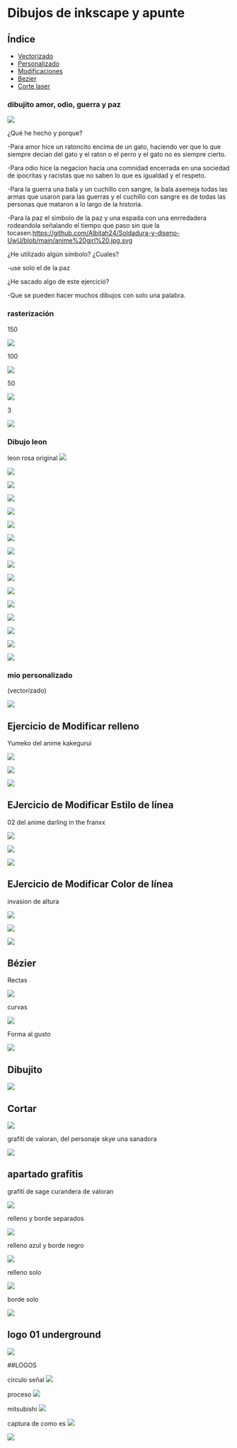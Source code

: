 # Dibujos de inkscape y apunte

## Índice 

- [Vectorizado](#dibujo-leon)
- [Personalizado](https://github.com/Albitah24/Soldadura-y-diseno-UwU/blob/main/inkscape.md#mio-personalizado)
- [Modificaciones](https://github.com/Albitah24/Soldadura-y-diseno-UwU/blob/main/inkscape.md#ejercicio-de-modificar-relleno)
- [Bezier](https://github.com/Albitah24/Soldadura-y-diseno-UwU/blob/main/inkscape.md#b%C3%A9zier)
- [Corte laser](https://github.com/Albitah24/Soldadura-y-diseno-UwU/blob/main/inkscape.md#cortar)

### dibujito amor, odio, guerra y paz

![](https://github.com/Albitah24/Soldadura-y-diseno-UwU/blob/main/Captura%20de%20pantalla%20de%202021-03-24%2010-53-41.png)


¿Qué he hecho y porque? 

-Para amor hice un ratoncito encima de un gato, haciendo ver que lo que siempre decian del gato y el raton o el perro y el gato no es siempre cierto.

-Para odio hice la negacion hacia una comnidad encerrada en una sociedad de ipocritas y racistas que no saben lo que es igualdad y el respeto.

-Para la guerra una bala y un cuchillo con sangre, la bala asemeja todas las armas que usaron para las guerras y el cuchillo con sangre es de todas las personas que mataron a lo largo de la historia.

-Para la paz el simbolo de la paz y una espada con una enrredadera rodeandola señalando el tiempo que paso sin que la tocasen.https://github.com/Albitah24/Soldadura-y-diseno-UwU/blob/main/anime%20girl%20.jpg.svg

¿He utilizado algún símbolo? ¿Cuales?

-use solo el de la paz

¿He sacado algo de este ejercició?

-Que se pueden hacer muchos dibujos con solo una palabra.


### rasterización

150

![](https://github.com/Albitah24/Soldadura-y-diseno-UwU/blob/main/dibujo150.svg.png)


100

![](https://github.com/Albitah24/Soldadura-y-diseno-UwU/blob/main/dibujo.svg)

50

![](https://github.com/Albitah24/Soldadura-y-diseno-UwU/blob/main/dibujo50.svg.png)

3

![](https://github.com/Albitah24/Soldadura-y-diseno-UwU/blob/main/dibujo.svg.png)


### Dibujo leon 

leon rosa original
![](https://github.com/Albitah24/Soldadura-y-diseno-UwU/blob/main/0468ba4c-65e8-436e-a267-f76147971ea0.jpg)

![](https://github.com/Albitah24/Soldadura-y-diseno-UwU/blob/main/leonxitu.jpg.svg)


![](https://github.com/Albitah24/Soldadura-y-diseno-UwU/blob/main/leonxitu2.jpg.svg)


![](https://github.com/Albitah24/Soldadura-y-diseno-UwU/blob/main/leonxitu3.jpg.svg)


![](https://github.com/Albitah24/Soldadura-y-diseno-UwU/blob/main/leonxitu4.jpg.svg)


![](https://github.com/Albitah24/Soldadura-y-diseno-UwU/blob/main/leonxitu5.jpg.svg)


![](https://github.com/Albitah24/Soldadura-y-diseno-UwU/blob/main/leonxitu6.jpg.svg)


![](https://github.com/Albitah24/Soldadura-y-diseno-UwU/blob/main/Captura%20de%20pantalla%20de%202021-03-25%2009-39-39.png)


![](https://github.com/Albitah24/Soldadura-y-diseno-UwU/blob/main/leon%20trazo%200.2.png)


![](https://github.com/Albitah24/Soldadura-y-diseno-UwU/blob/main/leon%20trazo%200.2.jpg.svg)


![](https://github.com/Albitah24/Soldadura-y-diseno-UwU/blob/main/leon%20trazo%200.1.png)


![](https://github.com/Albitah24/Soldadura-y-diseno-UwU/blob/main/leon%20trazo%200.1.svg)


![](https://github.com/Albitah24/Soldadura-y-diseno-UwU/blob/main/leon%20trazo%200.3..png)

![](https://github.com/Albitah24/Soldadura-y-diseno-UwU/blob/main/leon%20trazo%200.3.svg)


![](https://github.com/Albitah24/Soldadura-y-diseno-UwU/blob/main/leon%20trazo%200.4.png)

![](https://github.com/Albitah24/Soldadura-y-diseno-UwU/blob/main/leon%20trazo%200.4.svg)


### mio personalizado

(vectorizado)

![](https://github.com/Albitah24/Soldadura-y-diseno-UwU/blob/main/anime%20girl%20.jpg.svg)

## Ejercicio de Modificar relleno

Yumeko del anime kakegurui

![](https://github.com/Albitah24/Soldadura-y-diseno-UwU/blob/main/yumeko.jpg)

![](https://github.com/Albitah24/Soldadura-y-diseno-UwU/blob/main/yumeko%20relleno%20.jpg.svg)

![](https://github.com/Albitah24/Soldadura-y-diseno-UwU/blob/main/yumeko%20relleno0.2.png)

## EJercicio de Modificar Estilo de línea
02 del anime darling in the franxx

![](https://github.com/Albitah24/Soldadura-y-diseno-UwU/blob/main/02WAIFU.jpg)

![](https://github.com/Albitah24/Soldadura-y-diseno-UwU/blob/main/02WAIFU%20lineas%20modificas.jpg.svg)

![](https://github.com/Albitah24/Soldadura-y-diseno-UwU/blob/main/02WAIFU%20lineas%20.png)

## EJercicio de Modificar Color de línea
invasion de altura

![](https://www.ismorbo.com/wp-content/uploads/2020/11/highrise2.jpeg) 

![](https://github.com/Albitah24/Soldadura-y-diseno-UwU/blob/main/yandere%20UwU%20lineas.jpg.svg)

![](https://github.com/Albitah24/Soldadura-y-diseno-UwU/blob/main/yandere%20UwU%20lineas.png)

## Bézier
Rectas


![](https://github.com/Albitah24/Soldadura-y-diseno-UwU/blob/main/recta.svg)

curvas


![](https://github.com/Albitah24/Soldadura-y-diseno-UwU/blob/main/curbas.svg)

Forma al gusto


![](https://github.com/Albitah24/Soldadura-y-diseno-UwU/blob/main/forma%20rara.svg)



## Dibujito

![](https://github.com/Albitah24/Soldadura-y-diseno-UwU/blob/main/dibujito%20.svg)

## Cortar

![](https://github.com/Albitah24/Soldadura-y-diseno-UwU/blob/main/skye%20valorante%20UwU.png)

grafiti de valoran, del personaje skye una sanadora 

![](https://github.com/Albitah24/Soldadura-y-diseno-UwU/blob/main/corte%20laser%20svg.png.svg)


## apartado grafitis

grafiti de sage curandera de valoran

![](https://github.com/Albitah24/Soldadura-y-diseno-UwU/blob/main/1c84ece575f42c264812cce86da56c08.png)

relleno y borde separados

![](https://github.com/Albitah24/Soldadura-y-diseno-UwU/blob/main/sage%20grafiti.jpg.svg)

relleno azul y borde negro

![](https://github.com/Albitah24/Soldadura-y-diseno-UwU/blob/main/sage%20grafiti0.1.png.svg)

relleno solo

![](https://github.com/Albitah24/Soldadura-y-diseno-UwU/blob/main/sage%20grafiti0.2.png.svg)

borde solo

![](https://github.com/Albitah24/Soldadura-y-diseno-UwU/blob/main/sage%20grafiti0.3.png.svg)


## logo 01 underground

![](https://github.com/Albitah24/Soldadura-y-diseno-UwU/blob/main/se%C3%B1al%20bus%20tren.svg)


##LOGOS

circulo señal
![](https://github.com/Albitah24/Soldadura-y-diseno-UwU/blob/main/redonda%20se%C3%B1al.png)


proceso
![](https://github.com/Albitah24/Soldadura-y-diseno-UwU/blob/main/ulyhfv.png)


mitsubishi
![](https://github.com/Albitah24/Soldadura-y-diseno-UwU/blob/main/marca%20mitsubishi.svg)


captura de como es
![](https://github.com/Albitah24/Soldadura-y-diseno-UwU/blob/main/aspdci.png)


![](https://github.com/Albitah24/Soldadura-y-diseno-UwU/blob/main/marca%20stori%20ovely.svg)

